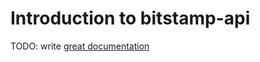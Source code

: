 # Introduction to bitstamp-api

TODO: write [great documentation](http://jacobian.org/writing/great-documentation/what-to-write/)
